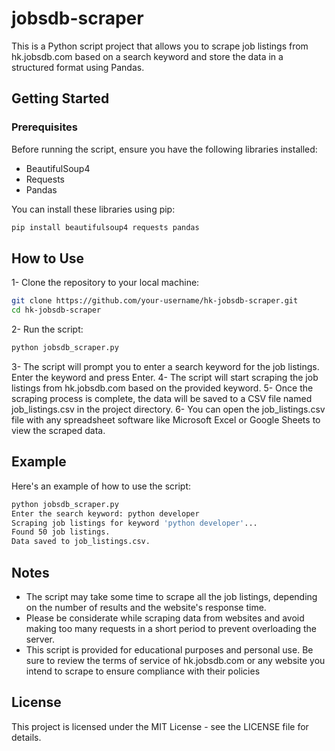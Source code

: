 # jobsdb-scraper
This is a Python script project that allows you to scrape job listings from hk.jobsdb.com based on a search keyword and store the data in a structured format using Pandas.

## Getting Started 

### Prerequisites 
Before running the script, ensure you have the following libraries installed:

* BeautifulSoup4
* Requests
* Pandas

You can install these libraries using pip:

```bash
pip install beautifulsoup4 requests pandas
```

## How to Use 
1- Clone the repository to your local machine:
```bash
git clone https://github.com/your-username/hk-jobsdb-scraper.git
cd hk-jobsdb-scraper
```
2- Run the script:
```bash
python jobsdb_scraper.py
```
3- The script will prompt you to enter a search keyword for the job listings. Enter the keyword and press Enter.
4- The script will start scraping the job listings from hk.jobsdb.com based on the provided keyword.
5- Once the scraping process is complete, the data will be saved to a CSV file named job_listings.csv in the project directory.
6- You can open the job_listings.csv file with any spreadsheet software like Microsoft Excel or Google Sheets to view the scraped data.

## Example 
Here's an example of how to use the script:
```bash
python jobsdb_scraper.py
Enter the search keyword: python developer
Scraping job listings for keyword 'python developer'...
Found 50 job listings.
Data saved to job_listings.csv.
```

## Notes 
* The script may take some time to scrape all the job listings, depending on the number of results and the website's response time.
* Please be considerate while scraping data from websites and avoid making too many requests in a short period to prevent overloading the server.
* This script is provided for educational purposes and personal use. Be sure to review the terms of service of hk.jobsdb.com or any website you intend to scrape to ensure compliance with their policies

## License 
This project is licensed under the MIT License - see the LICENSE file for details.

